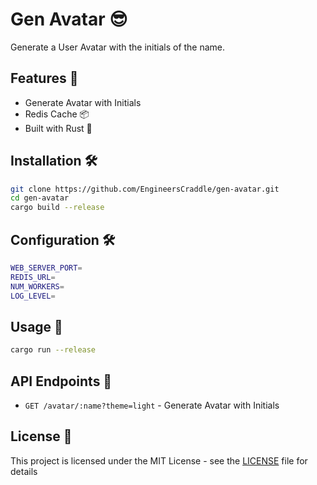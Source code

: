 # Gen Avatar 😎

Generate a User Avatar with the initials of the name.

## Features 🚀

- Generate Avatar with Initials
- Redis Cache 📦
- Built with Rust 🦀

## Installation 🛠️

```bash
git clone https://github.com/EngineersCraddle/gen-avatar.git
cd gen-avatar
cargo build --release
```

## Configuration 🛠️

```bash
WEB_SERVER_PORT=
REDIS_URL=
NUM_WORKERS=
LOG_LEVEL=
```

## Usage 🚀

```bash
cargo run --release
```

## API Endpoints 🚀

- `GET /avatar/:name?theme=light` - Generate Avatar with Initials

## License 📄

This project is licensed under the MIT License - see the [LICENSE](LICENSE) file for details
